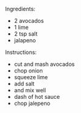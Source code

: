 Ingredients:
- 2 avocados
- 1 lime
- 2 tsp salt
- jalapeno

Instructions:
- cut and mash avocados
- chop onion
- squeeze lime
- add salt
- and mix well
- dash of hot sauce
- chop jalepeno
